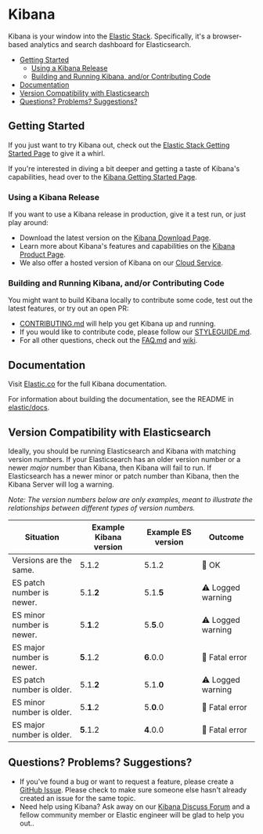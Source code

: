 # Kibana

Kibana is your window into the [Elastic Stack](https://www.elastic.co/products). Specifically, it's a browser-based analytics and search dashboard for Elasticsearch.

- [Getting Started](#getting-started)
  - [Using a Kibana Release](#using-a-kibana-release)
  - [Building and Running Kibana, and/or Contributing Code](#building-and-running-kibana-andor-contributing-code)
- [Documentation](#documentation)
- [Version Compatibility with Elasticsearch](#version-compatibility-with-elasticsearch)
- [Questions? Problems? Suggestions?](#questions-problems-suggestions)

## Getting Started

If you just want to try Kibana out, check out the [Elastic Stack Getting Started Page](https://www.elastic.co/start) to give it a whirl.

If you're interested in diving a bit deeper and getting a taste of Kibana's capabilities, head over to the [Kibana Getting Started Page](https://www.elastic.co/guide/en/kibana/current/getting-started.html).

### Using a Kibana Release

If you want to use a Kibana release in production, give it a test run, or just play around:

- Download the latest version on the [Kibana Download Page](https://www.elastic.co/downloads/kibana).
- Learn more about Kibana's features and capabilities on the
[Kibana Product Page](https://www.elastic.co/products/kibana).
- We also offer a hosted version of Kibana on our
[Cloud Service](https://www.elastic.co/cloud/as-a-service).

### Building and Running Kibana, and/or Contributing Code

You might want to build Kibana locally to contribute some code, test out the latest features, or try
out an open PR:

- [CONTRIBUTING.md](CONTRIBUTING.md) will help you get Kibana up and running.
- If you would like to contribute code, please follow our [STYLEGUIDE.md](STYLEGUIDE.md).
- For all other questions, check out the [FAQ.md](FAQ.md) and
[wiki](https://github.com/elastic/kibana/wiki).

## Documentation

Visit [Elastic.co](http://www.elastic.co/guide/en/kibana/current/index.html) for the full Kibana documentation.

For information about building the documentation, see the README in [elastic/docs](https://github.com/elastic/docs).

## Version Compatibility with Elasticsearch

Ideally, you should be running Elasticsearch and Kibana with matching version numbers. If your Elasticsearch has an older version number or a newer _major_ number than Kibana, then Kibana will fail to run. If Elasticsearch has a newer minor or patch number than Kibana, then the Kibana Server will log a warning.

_Note: The version numbers below are only examples, meant to illustrate the relationships between different types of version numbers._

| Situation                 | Example Kibana version     | Example ES version | Outcome |
| ------------------------- | -------------------------- |------------------- | ------- |
| Versions are the same.    | 5.1.2                      | 5.1.2              | 💚 OK      |
| ES patch number is newer. | 5.1.__2__                  | 5.1.__5__          | ⚠️ Logged warning      |
| ES minor number is newer. | 5.__1__.2                  | 5.__5__.0          | ⚠️ Logged warning      |
| ES major number is newer. | __5__.1.2                  | __6__.0.0          | 🚫 Fatal error      |
| ES patch number is older. | 5.1.__2__                  | 5.1.__0__          | ⚠️ Logged warning      |
| ES minor number is older. | 5.__1__.2                  | 5.__0__.0          | 🚫 Fatal error      |
| ES major number is older. | __5__.1.2                  | __4__.0.0          | 🚫 Fatal error      |

## Questions? Problems? Suggestions?

- If you've found a bug or want to request a feature, please create a [GitHub Issue](https://github.com/elastic/kibana/issues/new/choose).
  Please check to make sure someone else hasn't already created an issue for the same topic.
- Need help using Kibana? Ask away on our [Kibana Discuss Forum](https://discuss.elastic.co/c/kibana) and a fellow community member or
Elastic engineer will be glad to help you out..
